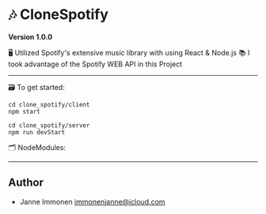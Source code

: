 # 🎶 CloneSpotify

**Version 1.0.0**

🖥 Utilized Spotify's extensive music library with using React & Node.js
📚 I took advantage of the Spotify WEB API in this Project

---

🗃 To get started:
```
cd clone_spotify/client
npm start
```
```
cd clone_spotify/server
npm run devStart
```
🗂 NodeModules:

---

## Author

- Janne Immonen <immonenjanne@icloud.com>
